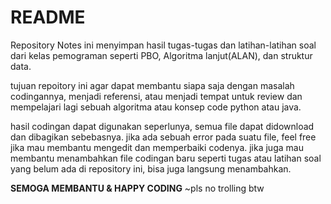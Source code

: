 # README

Repository Notes ini menyimpan hasil tugas-tugas dan latihan-latihan soal dari kelas pemograman seperti PBO, Algoritma lanjut(ALAN), dan struktur data.

tujuan repoitory ini agar dapat membantu siapa saja dengan masalah codingannya, menjadi referensi, atau menjadi tempat untuk review dan mempelajari lagi sebuah algoritma atau konsep code python atau java.

hasil codingan dapat digunakan seperlunya, semua file dapat didownload dan dibagikan sebebasnya.
jika ada sebuah error pada suatu file, feel free jika mau membantu mengedit dan memperbaiki codenya.
jika juga mau membantu menambahkan file codingan baru seperti tugas atau latihan soal yang belum ada di repository ini, bisa juga langsung menambahkan.

**SEMOGA MEMBANTU & HAPPY CODING**
~pls no trolling btw
